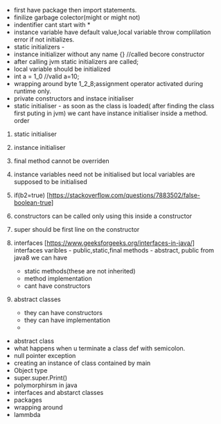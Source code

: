 * first have package then import statements.
* finilize garbage colector(might or might not)
* indentifier cant start with *
* instance variable have default value,local variable throw complilation error if not initializes.
* static initializers -
* instance initializer without any name {} //called becore constructor
* after calling jvm static initializers are called;
* local variable should be initialized
* int a = 1_0 //valid a=10;
* wrapping around byte 1_2_8;assignment operator activated during runtime only.
* private constructors and instace initialiser
* static initialiser - as soon as the class is loaded( after finding the class first puting in jvm)
 we cant have instance initialiser inside a method.
order
1) static initialiser
2) instance initialiser



1) final method cannot be overriden
2) instance variables need not be initialised but local variables are supposed to be initialised
3) if(b2=true) [https://stackoverflow.com/questions/7883502/false-boolean-true]
4) constructors can be called only using this inside a constructor
5) super should be first line on the constructor
6) interfaces [https://www.geeksforgeeks.org/interfaces-in-java/]
interfaces varibles - public,static,final
methods - abstract, public
from java8 we can have 
	* static methods(these are not inherited)
	* method implementation
	* cant have constructors
7) abstract classes
    * they can have constructors
    * they can have implementation
    * 



* abstract class
* what happens when u terminate a class def with semicolon.
* null pointer exception
* creating an instance of class contained by main
* Object type
* super.super.Print()
* polymorphirsm in java
* interfaces and abstarct classes
* packages
* wrapping around
* lammbda